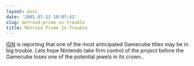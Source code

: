 ```yaml
---
layout: post
date: '2001-07-12 18:07:41'
slug: metroid-prime-in-trouble
title: Metroid Prime In Trouble
---
```


[IGN](http://cube.ign.com/news/36517.html) is reporting that one of the most anticipated Gamecube titles may be in big trouble. Lets hope Nintendo take firm control of the project before the Gamecube loses one of the potential jewels in its crown..